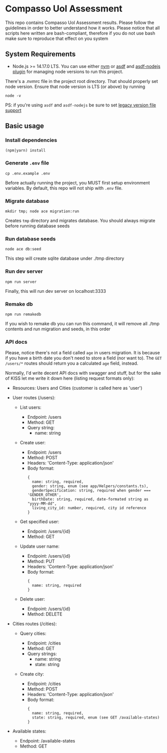 # Compasso Uol Assessment

This repo contains Compasso Uol Assessment results. Please follow the guidelines
in order to better understand how it works. Please notice that all scripts here written
are bash-compliant, therefore if you do not use bash make sure to reproduce that effect on
you system

## System Requirements

- Node.js >= 14.17.0 LTS. You can use either [nvm](https://github.com/nvm-sh/nvm) or
  [asdf](https://github.com/asdf-vm/asdf) and [asdf-nodejs plugin](https://github.com/asdf-vm/asdf-nodejs)
  for managing node versions to run this project.

There's a .nvmrc file in the project root directory. That should properly set node version.
Ensure that node version is LTS (or above) by running

```
node -v
```

PS: if you're using `asdf` and `asdf-nodejs` be sure to set [legacy version file support](https://github.com/asdf-vm/asdf-nodejs#nvmrc-and-node-version-files)

## Basic usage

### Install dependencies

`(npm|yarn) install`

### Generate `.env` file

`cp .env.example .env`

Before actually running the project, you MUST first setup environment variables.
By default, this repo will not ship with `.env` file.

### Migrate database

`mkdir tmp; node ace migration:run`

Creates `tmp` directory and migrates database. You should always migrate before running database seeds

### Run database seeds

`node ace db:seed`

This step will create sqlite database under ./tmp directory

### Run dev server

`npm run server`

Finally, this will run dev server on localhost:3333

### Remake db

`npm run remakedb`

If you wish to remake db you can run this command,
it will remove all ./tmp contents and run migration and seeds, in this order

### API docs

Please, notice there's not a field called `age` in users migration. It is because if you
have a birth date you don't need to store a field (nor want to). The
`GET /users/*` routes should return you a calculated `age` field, instead.

Normally, I'd write decent API docs with swagger and stuff, but for the sake of KISS
let me write it down here (listing request formats only):

- Resources: Users and Cities (customer is called here as 'user')

- User routes (/users):

  - List users:

    - Endpoint: /users
    - Method: GET
    - Query string:
      - name: string

  - Create user:
    - Endpoint: /users
    - Method: POST
    - Headers: 'Content-Type: application/json'
    - Body format:
      ```
      {
        name: string, required,
        gender: string, enum (see app/Helpers/constants.ts),
        genderSpecification: string, required when gender === 'GENDER_OTHER',
        birthDate: string, required, date-formated string as "yyyy-MM-dd",
        living_city_id: number, required, city id reference
      }
      ```
  - Get specified user:

    - Endpoint: /users/{id}
    - Method: GET

  - Update user name:
    - Endpoint: /users/{id}
    - Method: PUT
    - Headers: 'Content-Type: application/json'
    - Body format:
      ```
      {
        name: string, required
      }
      ```
  - Delete user:
    - Endpoint: /users/{id}
    - Method: DELETE

- Cities routes (/cities):

  - Query cities:

    - Endpoint: /cities
    - Method: GET
    - Query strings:
      - name: string
      - state: string

  - Create city:
    - Endpoint: /cities
    - Method: POST
    - Headers: 'Content-Type: application/json'
    - Body format:
      ```
      {
        name: string, required,
        state: string, required, enum (see GET /available-states)
      }
      ```

- Available states:
  - Endpoint: /available-states
  - Method: GET
